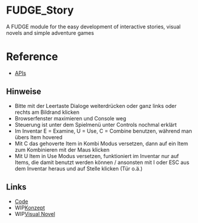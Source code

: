 # FUDGE_Story
A FUDGE module for the easy development of interactive stories, visual novels and simple adventure games

# Reference
- [APIs](https://jirkadelloro.github.io/FUDGE_Story/Documentation/Reference/#fudge-story-reference)

## Hinweise
- Bitte mit der Leertaste Dialoge weiterdrücken oder ganz links oder rechts am Bildrand klicken
- Browserfenster maximieren und Console weg
- Steuerung ist unter dem Spielmenü unter Controls nochmal erklärt
- Im Inventar E = Examine, U = Use, C = Combine benutzen, während man übers Item hovered
- Mit C das gehoverte Item in Kombi Modus versetzen, dann auf ein Item zum Kombinieren mit der Maus klicken
- Mit U Item in Use Modus versetzen, funktioniert im Inventar nur auf Items, die damit benutzt werden können / 
  ansonsten mit I oder ESC aus dem Inventar heraus und auf Stelle klicken (Tür o.ä.) 

##  Links
- [Code](https://github.com/LMKCode/Visual-Novel/blob/main/Ovajeh%20Istomeph/Build/Ovajeh%20Istomeph.js)
- WIP[Konzept]()
- WIP[Visual Novel]()
